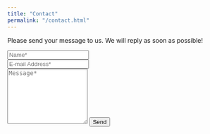```yaml
---
title: "Contact"
permalink: "/contact.html"
---
```


<form action="https://formspree.io/f/xdoqyqyp" method="POST">
    <p class="mb-4">Please send your message to us. We will reply as soon as possible!</p>
    <div class="form-group row">
        <div class="col-md-6">
            <input class="form-control" type="text" name="name" placeholder="Name*" required>
        </div>
        <div class="col-md-6">
            <input class="form-control" type="email" name="_replyto" placeholder="E-mail Address*" required>
        </div>
    </div>
    <textarea rows="8" class="form-control mb-3" name="message" placeholder="Message*" required></textarea>
    <input class="btn btn-success" type="submit" value="Send">
</form>